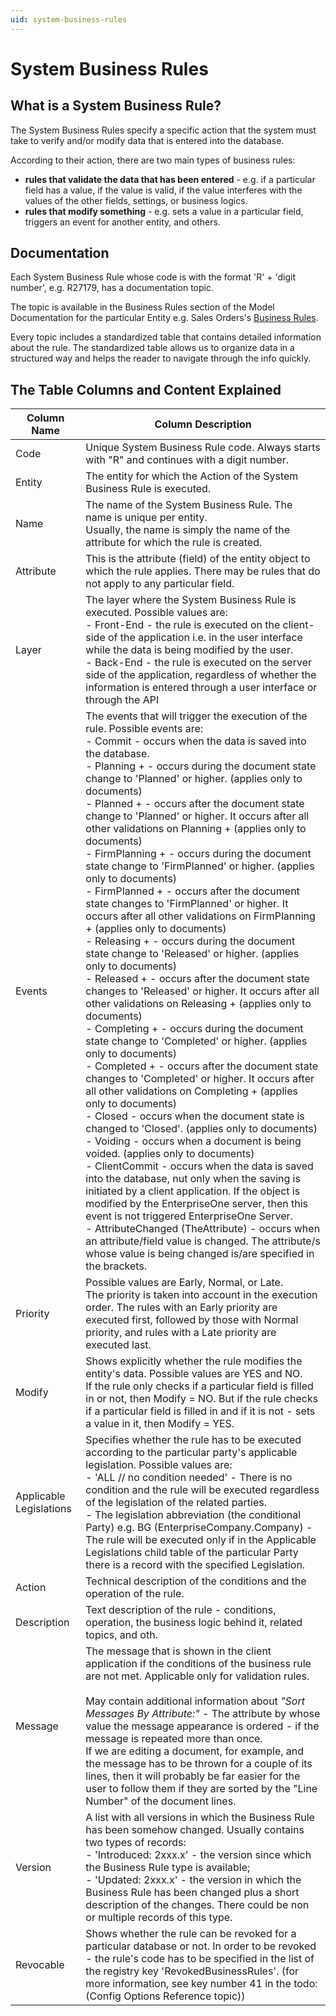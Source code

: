 ```yaml
---
uid: system-business-rules
---
```


# System Business Rules

## What is a System Business Rule?

The System Business Rules specify a specific action that the system must take to verify and/or modify data that is entered into the database.

Аccording to their аction, there are two main types of business rules:

- **rules that validate the data that has been entered** - e.g. if a particular field has a value, if the value is valid, if the value interferes with the values of the other fields, settings, or business logics.
- **rules that modify something** - e.g. sets a value in a particular field, triggers an event for another entity, and others.

## Documentation

Each System Business Rule whose code is with the format 'R' + 'digit number', e.g. R27179, has a documentation topic.

The topic is available in the Business Rules section of the Model Documentation for the particular Entity e.g. Sales Orders's [Business Rules](https://docs.erp.net/model/entities/Crm.Sales.SalesOrders.html#business-rules).

Every topic includes a standardized table that contains detailed information about the rule. The standardized table allows us to organize data in a structured way and helps the reader to navigate through the info quickly.

## The Table Columns and Content Explained

| Column Name | Column Description |
| ---- | ----- |
| Code | Unique System Business Rule code. Always starts with "R" and continues with a digit number. |
| Entity | The entity for which the Action of the System Business Rule is executed. |
| Name | The name of the System Business Rule. The name is unique per entity.<br/> Usually, the name is simply the name of the attribute for which the rule is created. |
| Attribute | This is the attribute (field) of the entity object to which the rule applies. There may be rules that do not apply to any particular field. |
| Layer | The layer where the System Business Rule is executed. Possible values are: <br/>- Front-End - the rule is executed on the client-side of the application i.e. in the user interface while the data is being modified by the user. <br/> - Back-End - the rule is executed on the server side of the application, regardless of whether the information is entered through a user interface or through the API |
| Events | The events that will trigger the execution of the rule. Possible events are: <br/>- Commit - occurs when the data is saved into the database. <br/>- Planning + - occurs during the document state change to 'Planned' or higher. (applies only to documents)<br/>- Planned + - occurs after the document state change to 'Planned' or higher. It occurs after all other validations on Planning + (applies only to documents)<br/>- FirmPlanning + - occurs during the document state change to 'FirmPlanned' or higher. (applies only to documents)<br/>- FirmPlanned + - occurs after the document state changes to 'FirmPlanned' or higher. It occurs after all other validations on FirmPlanning + (applies only to documents)<br/> - Releasing + - occurs during the document state change to 'Released' or higher. (applies only to documents)<br/> - Released + - occurs after the document state changes to 'Released' or higher. It occurs after all other validations on Releasing + (applies only to documents)<br/>- Completing + - occurs during the document state change to 'Completed' or higher. (applies only to documents)<br/> - Completed + - occurs after the document state changes to 'Completed' or higher. It occurs after all other validations on Completing + (applies only to documents)<br/>- Closed - occurs when the document state is changed to 'Closed'. (applies only to documents)<br/>- Voiding - occurs when a document is being voided. (applies only to documents)<br/>- ClientCommit - occurs when the data is saved into the database, nut only when the saving is initiated by a client application. If the object is modified by the EnterpriseOne server, then this event is not triggered EnterpriseOne Server.<br/>- AttributeChanged (TheAttribute) - occurs when an attribute/field value is changed. The attribute/s whose value is being changed is/are specified in the brackets. |
| Priority | Possible values are Early, Normal, or Late. <br/> The priority is taken into account in the execution order. The rules with an Early priority are executed first, followed by those with Normal priority, and rules with a Late priority are executed last. |
| Modify | Shows explicitly whether the rule modifies the entity's data. Possible values are YES and NO. <br/> If the rule only checks if a particular field is filled in or not, then Modify = NO. But if the rule checks if a particular field is filled in and if it is not - sets a value in it, then Modify = YES. |
| Applicable Legislations | Specifies whether the rule has to be executed according to the particular party's applicable legislation. Possible values are:<br/> - 'ALL // no condition needed' - There is no condition and the rule will be executed regardless of the legislation of the related parties.<br/>- The legislation abbreviation (the conditional Party) e.g. BG (EnterpriseCompany.Company) - The rule will be executed only if in the Applicable Legislations child table of the particular Party there is a record with the specified Legislation. |
| Action | Technical description of the conditions and the operation of the rule. |
| Description | Text description of the rule - conditions, operation, the business logic behind it, related topics, and oth. |
| Message| The message that is shown in the client application if the conditions of the business rule are not met. Applicable only for validation rules. <br/><br/> May contain additional information about *"Sort Messages By Attribute:"* - Тhe attribute by whose value the message appearance is ordered - if the message is repeated more than once. <br/>If we are editing a document, for example, and the message has to be thrown for a couple of its lines, then it will probably be far easier for the user to follow them if they are sorted by the "Line Number" of the document lines. |
| Version | A list with all versions in which the Business Rule has been somehow changed. Usually contains two types of records: <br/>- 'Introduced: 2xxx.x' - the version since which the Business Rule type is available;<br/>- 'Updated: 2xxx.x' - the version in which the Business Rule has been changed plus a short description of the changes. There could be non or multiple records of this type. |
| Revocable | Shows whether the rule can be revoked for a particular database or not. In order to be revoked - the rule's code has to be specified in the list of the registry key 'RevokedBusinessRules'. (for more information, see key number 41 in the todo:(Config Options Reference topic)) |
